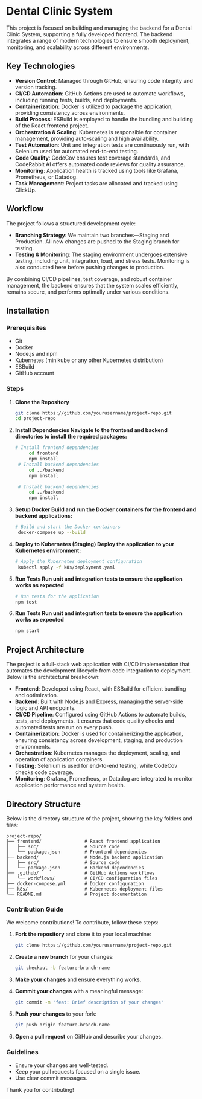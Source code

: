 # Dental Clinic System 

This project is focused on building and managing the backend for a Dental Clinic System, supporting a fully developed frontend. The backend integrates a range of modern technologies to ensure smooth deployment, monitoring, and scalability across different environments.


## Key Technologies

- **Version Control**: Managed through GitHub, ensuring code integrity and version tracking.
- **CI/CD Automation**: GitHub Actions are used to automate workflows, including running tests, builds, and deployments.
- **Containerization**: Docker is utilized to package the application, providing consistency across environments.
- **Build Process**: ESBuild is employed to handle the bundling and building of the React frontend project.
- **Orchestration & Scaling**: Kubernetes is responsible for container management, providing auto-scaling and high availability.
- **Test Automation**: Unit and integration tests are continuously run, with Selenium used for automated end-to-end testing.
- **Code Quality**: CodeCov ensures test coverage standards, and CodeRabbit AI offers automated code reviews for quality assurance.
- **Monitoring**: Application health is tracked using tools like Grafana, Prometheus, or Datadog.
- **Task Management**: Project tasks are allocated and tracked using ClickUp.

## Workflow

The project follows a structured development cycle:
- **Branching Strategy**: We maintain two branches—Staging and Production. All new changes are pushed to the Staging branch for testing.
- **Testing & Monitoring**: The staging environment undergoes extensive testing, including unit, integration, load, and stress tests. Monitoring is also conducted here before pushing changes to production.

By combining CI/CD pipelines, test coverage, and robust container management, the backend ensures that the system scales efficiently, remains secure, and performs optimally under various conditions.


## Installation

### Prerequisites
- Git
- Docker
- Node.js and npm
- Kubernetes (minikube or any other Kubernetes distribution)
- ESBuild
- GitHub account

### Steps
1. **Clone the Repository**
   ```bash
   git clone https://github.com/yourusername/project-repo.git
   cd project-repo

2. **Install Dependencies Navigate to the frontend and backend directories to install the required packages:**
   ```bash
   # Install frontend dependencies
        cd frontend
        npm install
    # Install backend dependencies
        cd ../backend
        npm install

    # Install backend dependencies
        cd ../backend
        npm install


3. **Setup Docker Build and run the Docker containers for the frontend and backend applications:**
   ```bash
   # Build and start the Docker containers
    docker-compose up --build

4. **Deploy to Kubernetes (Staging) Deploy the application to your Kubernetes environment:**
   ```bash
   # Apply the Kubernetes deployment configuration
    kubectl apply -f k8s/deployment.yaml

5. **Run Tests Run unit and integration tests to ensure the application works as expected**
   ```bash
   # Run tests for the application
   npm test

6. **Run Tests Run unit and integration tests to ensure the application works as expected**
   ```bash
   npm start


## Project Architecture

The project is a full-stack web application with CI/CD implementation that automates the development lifecycle from code integration to deployment. Below is the architectural breakdown:

- **Frontend**: Developed using React, with ESBuild for efficient bundling and optimization.
- **Backend**: Built with Node.js and Express, managing the server-side logic and API endpoints.
- **CI/CD Pipeline**: Configured using GitHub Actions to automate builds, tests, and deployments. It ensures that code quality checks and automated tests are run on every push.
- **Containerization**: Docker is used for containerizing the application, ensuring consistency across development, staging, and production environments.
- **Orchestration**: Kubernetes manages the deployment, scaling, and operation of application containers.
- **Testing**: Selenium is used for end-to-end testing, while CodeCov checks code coverage.
- **Monitoring**: Grafana, Prometheus, or Datadog are integrated to monitor application performance and system health.


## Directory Structure

Below is the directory structure of the project, showing the key folders and files:

```plaintext
project-repo/
├── frontend/                # React frontend application
│   ├── src/                 # Source code
│   └── package.json         # Frontend dependencies
├── backend/                 # Node.js backend application
│   ├── src/                 # Source code
│   └── package.json         # Backend dependencies
├── .github/                 # GitHub Actions workflows
│   └── workflows/           # CI/CD configuration files
├── docker-compose.yml       # Docker configuration
├── k8s/                     # Kubernetes deployment files
└── README.md                # Project documentation
```


###  Contribution Guide
We welcome contributions! To contribute, follow these steps:

1. **Fork the repository** and clone it to your local machine:
   ```bash
   git clone https://github.com/yourusername/project-repo.git
   ```

2. **Create a new branch** for your changes:
   ```bash
   git checkout -b feature-branch-name
   ```

3. **Make your changes** and ensure everything works.

4. **Commit your changes** with a meaningful message:
   ```bash
   git commit -m "feat: Brief description of your changes"
   ```

5. **Push your changes** to your fork:
   ```bash
   git push origin feature-branch-name
   ```

6. **Open a pull request** on GitHub and describe your changes.

### Guidelines
- Ensure your changes are well-tested.
- Keep your pull requests focused on a single issue.
- Use clear commit messages.

Thank you for contributing!
```

